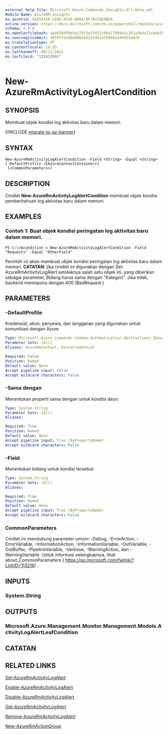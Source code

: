 ```yaml
---
external help file: Microsoft.Azure.Commands.Insights.dll-Help.xml
Module Name: AzureRM.Insights
ms.assetid: 5E854358-CA9D-4336-BA6A-BF7B1FADAB50
online version: https://docs.microsoft.com/en-us/powershell/module/azurerm.insights/new-azurermactivitylogalertcondition
schema: 2.0.0
ms.openlocfilehash: aa48389fbb3a179f3e37d22c90a1789da1c151a3b4e71c6eb26f46f8fb585982
ms.sourcegitcommit: 49f8ffe5d8e08ba3d22e3b2e76db0e54dd55d4f0
ms.translationtype: MT
ms.contentlocale: id-ID
ms.lasthandoff: 08/11/2021
ms.locfileid: "132413991"
---
```

# New-AzureRmActivityLogAlertCondition

## SYNOPSIS
Membuat objek kondisi log aktivitas baru dalam memori.

[!INCLUDE [migrate-to-az-banner](../../includes/migrate-to-az-banner.md)]

## SYNTAX

```
New-AzureRmActivityLogAlertCondition -Field <String> -Equal <String> [-DefaultProfile <IAzureContextContainer>]
 [<CommonParameters>]
```

## DESCRIPTION
Cmdlet **New-AzureRmActivityLogAlertCondition** membuat objek kondisi pemberitahuan log aktivitas baru dalam memori.

## EXAMPLES

### Contoh 1: Buat objek kondisi peringatan log aktivitas baru dalam memori.
```
PS C:\>$condition = New-AzureRmActivityLogAlertCondition -Field "Requests" -Equal "OtherField"
```

Perintah ini akan membuat objek kondisi peringatan log aktivitas baru dalam memori.
**CATATAN:** jika cmdlet ini digunakan dengan Set-AzureRmActivityLogAlert setidaknya salah satu objek ini, yang diberikan sebagai parameter, Bidang harus sama dengan "Kategori". Jika tidak, backend merespons dengan 400 (BadRequest.)

## PARAMETERS

### -DefaultProfile
Kredensial, akun, penyewa, dan langganan yang digunakan untuk komunikasi dengan Azure

```yaml
Type: Microsoft.Azure.Commands.Common.Authentication.Abstractions.IAzureContextContainer
Parameter Sets: (All)
Aliases: AzureRmContext, AzureCredential

Required: False
Position: Named
Default value: None
Accept pipeline input: False
Accept wildcard characters: False
```

### -Sama dengan
Menentukan properti sama dengan untuk kondisi daun.

```yaml
Type: System.String
Parameter Sets: (All)
Aliases:

Required: True
Position: Named
Default value: None
Accept pipeline input: True (ByPropertyName)
Accept wildcard characters: False
```

### -Field
Menentukan bidang untuk kondisi tersebut.

```yaml
Type: System.String
Parameter Sets: (All)
Aliases:

Required: True
Position: Named
Default value: None
Accept pipeline input: True (ByPropertyName)
Accept wildcard characters: False
```

### CommonParameters
Cmdlet ini mendukung parameter umum: -Debug, -ErrorAction, -ErrorVariable, -InformationAction, -InformationVariable, -OutVariable, -OutBuffer, -PipelineVariable, -Verbose, -WarningAction, dan -WarningVariable. Untuk informasi selengkapnya, lihat about_CommonParameters ( https://go.microsoft.com/fwlink/?LinkID=113216) .

## INPUTS

### System.String

## OUTPUTS

### Microsoft.Azure.Management.Monitor.Management.Models.ActivityLogAlertLeafCondition

## CATATAN

## RELATED LINKS

[Set-AzureRmActivityLogAlert](./Set-AzureRmActivityLogAlert.md)

[Enable-AzureRmActivityLogAlert](./Enable-AzureRmActivityLogAlert.md)

[Disable-AzureRmActivityLogAlert](./Disable-AzureRmActivityLogAlert.md)

[Get-AzureRmActivityLogAlert](./Get-AzureRmActivityLogAlert.md)

[Remove-AzureRmActivityLogAlert](./Remove-AzureRmActivityLogAlert.md)

[New-AzureRmActionGroup](./Get-AzureRmActionGroup.md)
